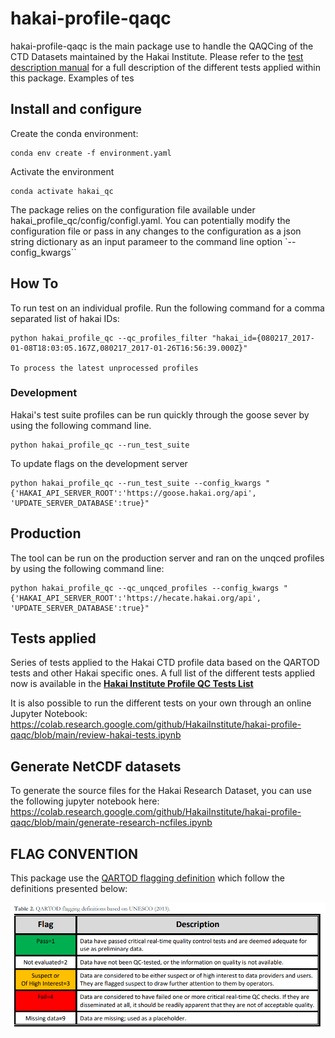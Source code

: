 # hakai-profile-qaqc

hakai-profile-qaqc is the main package use to handle the QAQCing of the CTD Datasets maintained by the Hakai Institute. Please refer to the [test description manual](tests_description.md) for a full description of the different tests applied within this package. Examples of tes

## Install and configure

Create the conda environment:

```terminal
conda env create -f environment.yaml
```

Activate the environment

```terminal
conda activate hakai_qc
```

The package relies on the configuration file available under hakai_profile_qc/config/configl.yaml. You can potentially modify the configuration file or pass in any changes to the configuration as a json string dictionary as an input parameer to the command line option
`--config_kwargs``

## How To

To run test on an individual profile. Run the following command for a comma separated list of hakai IDs:

```
python hakai_profile_qc --qc_profiles_filter "hakai_id={080217_2017-01-08T18:03:05.167Z,080217_2017-01-26T16:56:39.000Z}"

To process the latest unprocessed profiles
```

### Development

Hakai's test suite profiles can be run quickly through the goose sever by using the following command line.

```
python hakai_profile_qc --run_test_suite
```

To update flags on the development server

```
python hakai_profile_qc --run_test_suite --config_kwargs "{'HAKAI_API_SERVER_ROOT':'https://goose.hakai.org/api', 'UPDATE_SERVER_DATABASE':true}"
```

## Production

The tool can be run on the production server and ran on the unqced profiles by using the following command line:

```
python hakai_profile_qc --qc_unqced_profiles --config_kwargs "{'HAKAI_API_SERVER_ROOT':'https://hecate.hakai.org/api', 'UPDATE_SERVER_DATABASE':true}"
```

## Tests applied

Series of tests applied to the Hakai CTD profile data based on the QARTOD tests and other Hakai specific ones.
A full list of the different tests applied now is available in the
[**Hakai Institute Profile QC Tests List**](doc/table_qc_config.md)

It is also possible to run the different tests on your own through an online Jupyter Notebook:
https://colab.research.google.com/github/HakaiInstitute/hakai-profile-qaqc/blob/main/review-hakai-tests.ipynb

## Generate NetCDF datasets

To generate the source files for the Hakai Research Dataset, you can use the following jupyter notebook here:
https://colab.research.google.com/github/HakaiInstitute/hakai-profile-qaqc/blob/main/generate-research-ncfiles.ipynb

## FLAG CONVENTION

This package use the [QARTOD flagging definition](https://cdn.ioos.noaa.gov/media/2020/07/QARTOD-Data-Flags-Manual_version1.2final.pdf)
which follow the definitions presented below:

![Alt text](QARTOD_Flag_Convetion_Table.png?raw=true 'QARTOD Flag Convention')

```

```
